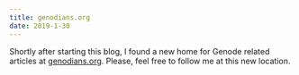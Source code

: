 ```yaml
---
title: genodians.org
date: 2019-1-30
---
```


Shortly after starting this blog, I found a new home for Genode related articles
at [genodians.org](https://genodians.org). Please, feel free to follow me at
this new location.
